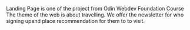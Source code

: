 Landing Page is one of the project from Odin Webdev Foundation Course
The theme of the web is about travelling. We offer the newsletter  for who signing upand place recommendation for them to to visit.

